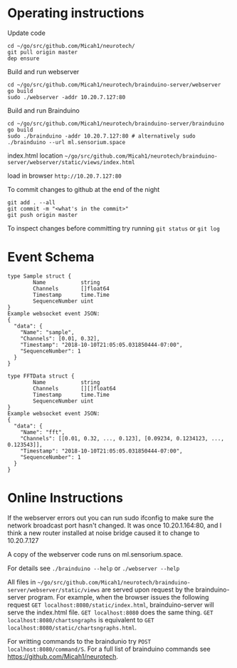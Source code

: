 Operating instructions
======================

Update code
```
cd ~/go/src/github.com/Micah1/neurotech/
git pull origin master
dep ensure
```

Build and run webserver
```
cd ~/go/src/github.com/Micah1/neurotech/brainduino-server/webserver
go build
sudo ./webserver -addr 10.20.7.127:80
```

Build and run Brainduino
```
cd ~/go/src/github.com/Micah1/neurotech/brainduino-server/brainduino
go build
sudo ./brainduino -addr 10.20.7.127:80 # alternatively sudo ./brainduino --url ml.sensorium.space
```

index.html location
`~/go/src/github.com/Micah1/neurotech/brainduino-server/webserver/static/views/index.html`

load in browser
`http://10.20.7.127:80`

To commit changes to github at the end of the night
```
git add . --all
git commit -m "<what's in the commit>"
git push origin master
```

To inspect changes before committing try running `git status` or `git log`

Event Schema
============
```
type Sample struct {
        Name           string
        Channels       []float64
        Timestamp      time.Time
        SequenceNumber uint
}
Example websocket event JSON:
{
  "data": {
    "Name": "sample",
    "Channels": [0.01, 0.32],
    "Timestamp": "2018-10-10T21:05:05.031850444-07:00",
    "SequenceNumber": 1
  }
}

type FFTData struct {
        Name           string
        Channels       [][]float64
        Timestamp      time.Time
        SequenceNumber uint
}
Example websocket event JSON:
{
  "data": {
    "Name": "fft",
    "Channels": [[0.01, 0.32, ..., 0.123], [0.09234, 0.1234123, ..., 0.123543]],
    "Timestamp": "2018-10-10T21:05:05.031850444-07:00",
    "SequenceNumber": 1
  }
}
```


Online Instructions
===================
If the webserver errors out you can run sudo ifconfig to make sure the network broadcast port hasn't changed. It was once 10.20.1.164:80, and I think a new router installed at noise bridge caused it to change to 10.20.7.127

A copy of the webserver code runs on ml.sensorium.space.


For details see `./brainduino --help` or `./webserver --help`

All files in `~/go/src/github.com/Micah1/neurotech/brainduino-server/webserver/static/views` are served upon request by the brainduino-server program. For example, when the browser issues the following request `GET localhost:8080/static/index.html`, brainduino-server will serve the index.html file. `GET localhost:8080` does the same thing. `GET localhost:8080/chartsngraphs` is equivalent to `GET localhost:8080/static/chartsngraphs.html`.

For writting commands to the braindunio try `POST localhost:8080/command/S`. For a full list of brainduino commands see https://github.com/Micah1/neurotech.
